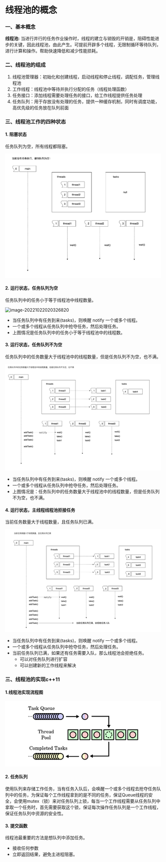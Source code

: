 # 线程池的概念

### 一、基本概念

**线程池:** 当进行并行的任务作业操作时，线程的建立与销毁的开销是，阻碍性能进步的关键，因此线程池，由此产生。可提前开辟多个线程，无限制循环等待队列，进行计算和操作。帮助快速降低和减少性能损耗。

### 二、线程池的组成

1.   线程池管理器：初始化和创建线程，启动线程和停止线程，调配任务，管理线程池
2.   工作线程：线程池中等待并执行分配的任务（线程处理函数）
3.   任务接口：添加线程需要处理任务的接口，给工作线程提供任务处理
4.   任务队列：用于存放没有处理的任务，提供一种缓存机制，同时有调度功能，高优先级的任务放在队列前面

### 三、线程池工作的四种状态

#### 1. 阻塞状态

任务队列为空，所有线程都阻塞。

![image-20221022014529953](../../images/image-20221022014529953.png)

#### 2. 运行状态，任务队列为空

任务队列中的任务小于等于线程池中线程数量。

![image-20221022020326820](/Users/alone/Desktop/note/markdown/images/image-20221022020326820.png)

*   当任务队列中有任务到来(tasks)，则唤醒 notify 一个或多个线程。
*   一个或多个线程从任务队列中抢夺任务，然后处理任务。
*   上图情况是任务队列中的任务小于等于线程池中的线程数。

#### 3. 运行状态，任务队列不为空

任务队列中的任务数量大于线程池中的线程数量，但是任务队列不为空，也不满。

![image-20221022160910159](../../images/image-20221022160910159.png)

*   当任务队列中有任务到来(tasks)，则唤醒 notify 一个或多个线程。
*   一个或多个线程从任务队列中抢夺任务，然后处理任务。
*   上图情况是：任务队列中的任务数量大于线程池中的线程数量，但是任务队列不为空，也不满。

#### 4. 运行状态，主线程线程池拒接任务

当前任务数量大于线程数量，且任务队列已满。

![image-20221022161445681](../../images/image-20221022161445681.png)

*   当任务队列中有任务到来(tasks)，则唤醒 notify 一个或多个线程。
*   一个或多个线程从任务队列中抢夺任务，然后处理任务。
*   当前任务队列已满，如果还有任务需要入队，那么线程池会拒绝任务。
    *   可以对任务队列进行扩容
    *   可以创建新的工作线程来解决

### 三、线程池的实现c++11

#### 1.线程池实现流程图

![image-20221022220415174](../../images/image-20221022220415174.png)

#### 2. 任务队列

使用队列来存储工作任务，当有任务入队后，会唤醒一个或多个线程去抢夺任务队列中的任务，为保证每个工作线程拿到的是不同的任务，保证Queue线程的安全，会使用mutex（锁）来对任务队列上锁，每当一个工作线程需要从任务队列中拿取一个任务时，首先需要获取这个锁，保证每次操作任务队列是一个工作线程，保证任务队列中资源的安全性。

#### 3. 提交函数

线程池最重要的方法是想队列中添加任务。

*   接收任何参数
*   立即返回结果，避免主进程阻塞。

